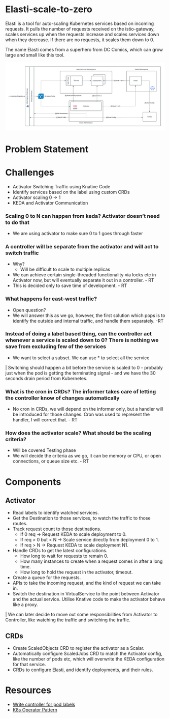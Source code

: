 # Elasti-scale-to-zero

Elasti is a tool for auto-scaling Kubernetes services based on incoming requests. It pulls the number of requests received on the istio-gateway, scales services up when the requests increase and scales services down when they decrease. If there are no requests, it scales them down to 0. 

The name Elasti comes from a superhero from DC Comics, which can grow large and small like this tool. 

![Arch](./assets/arch.png)

# Problem Statement

# Challenges 

- Activator Switching Traffic using Knative Code
- Identify services based on the label using custom CRDs
- Activator scaling 0 -> 1
- KEDA and Activator Communication

### Scaling 0 to N can happen from keda? Activator doesn’t need to do that
- We are using activator to make sure 0 to 1 goes through faster

### A controller will be separate from the activator and will act to switch traffic
- Why?
  - Will be difficult to scale to multiple replicas
- We can achieve certain single-threaded functionality via locks etc in Activator now, but will eventually separate it out in a controller. - RT
- This is decided only to save time of development.  - RT

### What happens for east-west traffic?
- Open question?
- We will answer this as we go, however, the first solution which pops is to identify the outside and internal traffic, and handle them separately. -RT 

### Instead of doing a label based thing, can the controller act whenever a service is scaled down to 0? There is nothing we save from excluding few of the services
- We want to select a subset. We can use * to select all the service

| Switching should happen a bit before the service is scaled to 0 - probably just when the pod is getting the terminating signal - and we have the 30 seconds drain period from Kubernetes. 

### What is the cron in CRDs? The informer takes care of letting the controller know of changes automatically
- No cron in CRDs, we will depend on the informer only, but a handler will be introduced for those changes. Cron was used to represent the handler, I will correct that. - RT 

### How does the activator scale? What should be the scaling criteria?
- Will be covered Testing phase
- We will decide the criteria as we go, it can be memory or CPU, or open connections, or queue size etc. - RT



# Components

## Activator
 
- Read labels to identify watched services.
- Get the Destination to those services, to watch the traffic to those routes. 
- Track request count to those destinations.
  - If 0 req -> Request KEDA to scale deployment to 0.
  - If req > 0 but < N -> Scale service directly from deployment 0 to 1.
  - If req > N -> Request KEDA to scale deployment N1.
- Handle CRDs to get the latest configurations.
  - How long to wait for requests to remain 0.
  - How many instances to create when a request comes in after a long time.
  - How long to hold the request in the activator, timeout. 
- Create a queue for the requests. 
- APIs to take the incoming request, and the kind of request we can take in. 
- Switch the destination in VirtualService to the point between Activator and the actual service. Utilise Knative code to make the activator behave like a proxy. 


| We can later decide to move out some responsibilities from Activator to Controller, like watching the traffic and switching the traffic.  

## CRDs

- Create ScaledObjects CRD to register the activator as a Scalar.
- Automatically configure ScaledJobs CRD to match the Activator config, like the number of pods etc, which will overwrite the KEDA configuration for that service. 
- CRDs to configure Elasti, and identify deployments, and their rules. 


# Resources

- [Write controller for pod labels](https://kubernetes.io/blog/2021/06/21/writing-a-controller-for-pod-labels/)
- [K8s Operator Pattern](https://iximiuz.com/en/posts/kubernetes-operator-pattern/)

